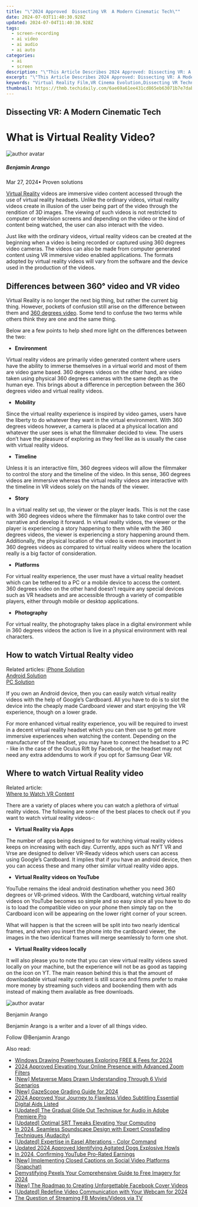 ```yaml
---
title: "\"2024 Approved  Dissecting VR  A Modern Cinematic Tech\""
date: 2024-07-03T11:40:30.928Z
updated: 2024-07-04T11:40:30.928Z
tags: 
  - screen-recording
  - ai video
  - ai audio
  - ai auto
categories: 
  - ai
  - screen
description: "\"This Article Describes 2024 Approved: Dissecting VR: A Modern Cinematic Tech\""
excerpt: "\"This Article Describes 2024 Approved: Dissecting VR: A Modern Cinematic Tech\""
keywords: "Virtual Reality Film,VR Cinema Evolution,Dissecting VR Technology,Modern VR in Cinema,Innovative VR Experiences,Cinematic VR Advances,Exploring VR Tech in Films"
thumbnail: https://thmb.techidaily.com/6ae69a61ee431cd865eb63071b7e7dab33df662eeb4d068d44c620780bca6c82.jpeg
---
```


## Dissecting VR: A Modern Cinematic Tech

# What is Virtual Reality Video?

![author avatar](https://images.wondershare.com/filmora/article-images/benjamin-arango-author.jpg)

##### Benjamin Arango

 Mar 27, 2024• Proven solutions

[Virtual Reality](https://tools.techidaily.com/wondershare/filmora/download/) videos are immersive video content accessed through the use of virtual reality headsets. Unlike the ordinary videos, virtual reality videos create in illusion of the user being part of the video through the rendition of 3D images. The viewing of such videos is not restricted to computer or television screens and depending on the video or the kind of content being watched, the user can also interact with the video.

 Just like with the ordinary videos, virtual reality videos can be created at the beginning when a video is being recorded or captured using 360 degrees video cameras. The videos can also be made from computer generated content using VR immersive video enabled applications. The formats adopted by virtual reality videos will vary from the software and the device used in the production of the videos.

## Differences between 360° video and VR video

 Virtual Reality is no longer the next big thing, but rather the current big thing. However, pockets of confusion still arise on the difference between them and [360 degrees video](https://filmora.wondershare.com/virtual-reality/what-is-360-video.html). Some tend to confuse the two terms while others think they are one and the same thing.

 Below are a few points to help shed more light on the differences between the two:

* **Environment**

 Virtual reality videos are primarily video generated content where users have the ability to immerse themselves in a virtual world and most of them are video game based. 360 degrees videos on the other hand, are video taken using physical 360 degrees cameras with the same depth as the human eye. This brings about a difference in perception between the 360 degrees video and virtual reality videos.

* **Mobility**

 Since the virtual reality experience is inspired by video games, users have the liberty to do whatever they want in the virtual environment. With 360 degrees videos however, a camera is placed at a physical location and whatever the user sees is what the filmmaker decided to view. The users don’t have the pleasure of exploring as they feel like as is usually the case with virtual reality videos.

* **Timeline**

 Unless it is an interactive film, 360 degrees videos will allow the filmmaker to control the story and the timeline of the video. In this sense, 360 degrees videos are immersive whereas the virtual reality videos are interactive with the timeline in VR videos solely on the hands of the viewer.

* **Story**

 In a virtual reality set up, the viewer or the player leads. This is not the case with 360 degrees videos where the filmmaker has to take control over the narrative and develop it forward. In virtual reality videos, the viewer or the player is experiencing a story happening to them while with the 360 degrees videos, the viewer is experiencing a story happening around them. Additionally, the physical location of the video is even more important in 360 degrees videos as compared to virtual reality videos where the location really is a big factor of consideration.

* **Platforms**

 For virtual reality experience, the user must have a virtual reality headset which can be tethered to a PC or a mobile device to access the content. 360 degrees video on the other hand doesn’t require any special devices such as VR headsets and are accessible through a variety of compatible players, either through mobile or desktop applications.

* **Photography**

 For virtual reality, the photography takes place in a digital environment while in 360 degrees videos the action is live in a physical environment with real characters.

## How to watch Virtual Realty video

 Related articles:
[iPhone Solution](https://tools.techidaily.com/wondershare/filmora/download/)  
[Android Solution](https://filmora.wondershare.com/virtual-reality/watch-vr-360-video-on-android.html)  
[PC Solution](https://tools.techidaily.com/wondershare/filmora/download/)

 If you own an Android device, then you can easily watch virtual reality videos with the help of Google’s Cardboard. All you have to do is to slot the device into the cheaply made Cardboard viewer and start enjoying the VR experience, though on a lower grade.

 For more enhanced virtual reality experience, you will be required to invest in a decent virtual reality headset which you can then use to get more immersive experiences when watching the content. Depending on the manufacturer of the headset, you may have to connect the headset to a PC - like in the case of the Oculus Rift by Facebook, or the headset may not need any extra addendums to work if you opt for Samsung Gear VR.

## Where to watch Virtual Reality video

 Related article:  
[Where to Watch VR Content](https://tools.techidaily.com/wondershare/filmora/download/)

 There are a variety of places where you can watch a plethora of virtual reality videos. The following are some of the best places to check out if you want to watch virtual reality videos-:

* **Virtual Reality via Apps**

 The number of apps being designed to for watching virtual reality videos keeps on increasing with each day. Currently, apps such as NYT VR and Vrse are designed to deliver VR-Ready videos which users can access using Google’s Cardboard. It implies that if you have an android device, then you can access these and many other similar virtual reality video apps.

* **Virtual Reality videos on YouTube**

 YouTube remains the ideal android destination whether you need 360 degrees or VR-primed videos. With the Cardboard, watching virtual reality videos on YouTube becomes so simple and so easy since all you have to do is to load the compatible video on your phone then simply tap on the Cardboard icon will be appearing on the lower right corner of your screen.

 What will happen is that the screen will be split into two nearly identical frames, and when you insert the phone into the cardboard viewer, the images in the two identical frames will merge seamlessly to form one shot.

* **Virtual Reality videos locally**

 It will also please you to note that you can view virtual reality videos saved locally on your machine, but the experience will not be as good as tapping on the icon on YT. The main reason behind this is that the amount of downloadable virtual reality content is still scarce and firms prefer to make more money by streaming such videos and bookending them with ads instead of making them available as free downloads.

![author avatar](https://images.wondershare.com/filmora/article-images/benjamin-arango-author.jpg)

Benjamin Arango

Benjamin Arango is a writer and a lover of all things video.

Follow @Benjamin Arango


<ins class="adsbygoogle"
     style="display:block"
     data-ad-format="autorelaxed"
     data-ad-client="ca-pub-7571918770474297"
     data-ad-slot="1223367746"></ins>



<ins class="adsbygoogle"
     style="display:block"
     data-ad-client="ca-pub-7571918770474297"
     data-ad-slot="8358498916"
     data-ad-format="auto"
     data-full-width-responsive="true"></ins>


<span class="atpl-alsoreadstyle">Also read:</span>
<div><ul>
<li><a href="https://fox-blue.techidaily.com/windows-drawing-powerhouses-exploring-free-and-fees-for-2024/"><u>Windows Drawing Powerhouses  Exploring FREE & Fees for 2024</u></a></li>
<li><a href="https://fox-blue.techidaily.com/2024-approved-elevating-your-online-presence-with-advanced-zoom-filters/"><u>2024 Approved  Elevating Your Online Presence with Advanced Zoom Filters</u></a></li>
<li><a href="https://fox-blue.techidaily.com/new-metaverse-maps-drawn-understanding-through-6-vivid-scenarios/"><u>[New] Metaverse Maps Drawn  Understanding Through 6 Vivid Scenarios</u></a></li>
<li><a href="https://fox-blue.techidaily.com/new-gazescope-grading-guide-for-2024/"><u>[New] GazeScope Grading Guide for 2024</u></a></li>
<li><a href="https://fox-blue.techidaily.com/2024-approved-your-journey-to-flawless-video-subtitling-essential-digital-aids-listed/"><u>2024 Approved  Your Journey to Flawless Video Subtitling  Essential Digital Aids Listed</u></a></li>
<li><a href="https://fox-blue.techidaily.com/updated-the-gradual-glide-out-technique-for-audio-in-adobe-premiere-pro/"><u>[Updated] The Gradual Glide Out Technique for Audio in Adobe Premiere Pro</u></a></li>
<li><a href="https://fox-blue.techidaily.com/updated-optimal-srt-tweaks-elevating-your-computing/"><u>[Updated] Optimal SRT Tweaks  Elevating Your Computing</u></a></li>
<li><a href="https://extra-approaches.techidaily.com/in-2024-seamless-soundscape-design-with-expert-crossfading-techniques-audacity/"><u>In 2024, Seamless Soundscape Design with Expert Crossfading Techniques (Audacity)</u></a></li>
<li><a href="https://some-techniques.techidaily.com/updated-expertise-in-easel-alterations-color-command/"><u>[Updated] Expertise in Easel Alterations - Color Command</u></a></li>
<li><a href="https://audio-editing.techidaily.com/updated-2024-approved-identifying-agitated-dogs-explosive-howls/"><u>Updated 2024 Approved Identifying Agitated Dogs Explosive Howls</u></a></li>
<li><a href="https://youtube-clips.techidaily.com/in-2024-confirming-youtube-pro-rated-earnings/"><u>In 2024, Confirming YouTube Pro-Rated Earnings</u></a></li>
<li><a href="https://instagram-videos.techidaily.com/new-implementing-closed-captions-on-social-video-platforms-snapchat/"><u>[New] Implementing Closed Captions on Social Video Platforms (Snapchat)</u></a></li>
<li><a href="https://sound-tweaking.techidaily.com/demystifying-pexels-your-comprehensive-guide-to-free-imagery-for-2024/"><u>Demystifying Pexels Your Comprehensive Guide to Free Imagery for 2024</u></a></li>
<li><a href="https://facebook-videos.techidaily.com/new-the-roadmap-to-creating-unforgettable-facebook-cover-videos/"><u>[New] The Roadmap to Creating Unforgettable Facebook Cover Videos</u></a></li>
<li><a href="https://video-capture.techidaily.com/updated-redefine-video-communication-with-your-webcam-for-2024/"><u>[Updated] Redefine Video Communication with Your Webcam for 2024</u></a></li>
<li><a href="https://facebook-videos.techidaily.com/the-question-of-streaming-fb-moviesvideos-via-tv/"><u>The Question of Streaming FB Movies/Videos via TV</u></a></li>
</ul></div>
